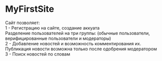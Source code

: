 # MyFirstSite
Сайт позволяет:<br/>
1 - Регистрацию на сайте, создание аккуата<br/>
Разделение пользователей на три группы: (обычные пользователи, верифицированные пользователи и модераторы)<br/>
2 - Добавление новостей и возможность комментирования их. Публикация новости возможна только после одобрения модератором<br/>
3 - Поиск новостей по словам
